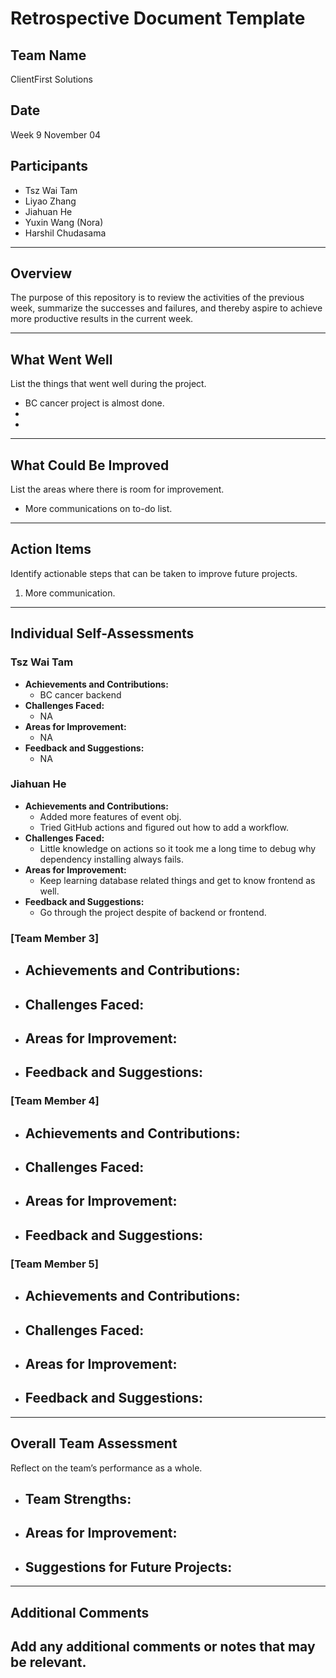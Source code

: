 # Retrospective Document Template

## Team Name
ClientFirst Solutions

## Date
Week 9 November 04

## Participants
- Tsz Wai Tam
- Liyao Zhang
- Jiahuan He
- Yuxin Wang (Nora)
- Harshil Chudasama

---

## Overview
The purpose of this repository is to review the activities of the previous week, summarize the successes and failures, and thereby aspire to achieve more productive results in the current week.

---

## What Went Well
List the things that went well during the project.
- BC cancer project is almost done.
-
-

---

## What Could Be Improved
List the areas where there is room for improvement.
- More communications on to-do list.

---

## Action Items
Identify actionable steps that can be taken to improve future projects.
1. More communication.

---

## Individual Self-Assessments
### Tsz Wai Tam
- **Achievements and Contributions:**
  - BC cancer backend
- **Challenges Faced:**
  - NA
- **Areas for Improvement:**
  - NA
- **Feedback and Suggestions:**
  - NA

### Jiahuan He
- **Achievements and Contributions:**
  - Added more features of event obj.
  - Tried GitHub actions and figured out how to add a workflow.
- **Challenges Faced:**
  - Little knowledge on actions so it took me a long time to debug why dependency installing always fails.
- **Areas for Improvement:**
  - Keep learning database related things and get to know frontend as well.
- **Feedback and Suggestions:**
  - Go through the project despite of backend or frontend.

### [Team Member 3]
- **Achievements and Contributions:**
  -
- **Challenges Faced:**
  -
- **Areas for Improvement:**
  -
- **Feedback and Suggestions:**
  -

### [Team Member 4]
- **Achievements and Contributions:**
  -
- **Challenges Faced:**
  -
- **Areas for Improvement:**
  -
- **Feedback and Suggestions:**
  -

### [Team Member 5]
- **Achievements and Contributions:**
  -
- **Challenges Faced:**
  -
- **Areas for Improvement:**
  -
- **Feedback and Suggestions:**
  -

---

## Overall Team Assessment
Reflect on the team’s performance as a whole.
- **Team Strengths:**
  -
- **Areas for Improvement:**
  -
- **Suggestions for Future Projects:**
  -

---

## Additional Comments
Add any additional comments or notes that may be relevant.
-

